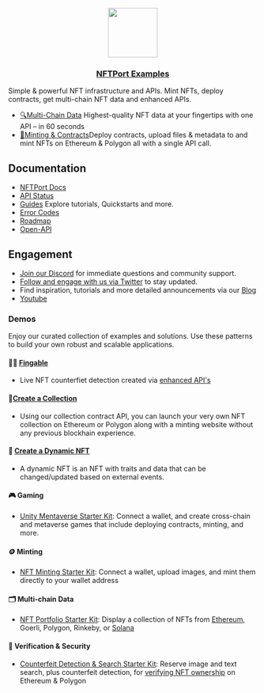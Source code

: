 <p align="center">
  <a href="https://nftport.xyz">
    <img src="nftport-full-text-black-logo-icon.png" height="100">
    <h3 align="center">NFTPort Examples</h3>
  </a>
</p>

Simple & powerful NFT infrastructure and APIs. Mint NFTs, deploy contracts, get multi-chain NFT data and enhanced APIs. 
- [🔍Multi-Chain Data](https://docs.nftport.xyz/docs/multi-chain-nft-data-quickstart) Highest-quality NFT data at your fingertips with one API – in 60 seconds
- [🔨Minting & Contracts](https://docs.nftport.xyz/docs/minting-quickstart)Deploy contracts, upload files & metadata to and mint NFTs on Ethereum & Polygon all with a single API call.


## Documentation

- [NFTPort Docs](https://docs.nftport.xyz/)
- [API Status](https://status.nftport.xyz/)
- [Guides](https://docs.nftport.xyz/docs) Explore tutorials, Quickstarts and more.
- [Error Codes](https://docs.nftport.xyz/docs/error-codes)
- [Roadmap](https://portal.productboard.com/nftport/1-nftport-public-roadmap/tabs/3-launched)
- [Open-API](https://api.nftport.xyz/openapi.json)

## Engagement

- [Join our Discord](https://discord.gg/C4uqsRWgtM) for immediate questions and community support.
- [Follow and engage with us via Twitter](https://twitter.com/nftport_xyz) to stay updated.
- Find inspiration, tutorials and more detailed announcements via our [Blog](https://www.nftport.xyz/blog)
- [Youtube](https://www.youtube.com/@nftport6101)


### Demos
Enjoy our curated collection of examples and solutions. Use these patterns to build your own robust and scalable applications.
#### 🧙‍♂️ [Fingable](https://fingible.nftport.xyz/)
- Live NFT counterfiet detection created via [enhanced API's](https://docs.nftport.xyz/reference/find-similar-nfts-by-urls)
#### 🧙‍[Create a Collection](https://docs.nftport.xyz/docs/how-to-create-an-nft-collection-contract)
- Using our collection contract API, you can launch your very own NFT collection on Ethereum or Polygon along with a minting website without any previous blockhain experience.
#### 🦓 [Create a Dynamic NFT](https://docs.nftport.xyz/docs/how-to-create-dynamic-nfts)
- A dynamic NFT is an NFT with traits and data that can be changed/updated based on external events.
#### 🎮 Gaming
- [Unity Mentaverse Starter Kit](https://github.com/nftport/sample-unity3D-nft-metaverse-template): Connect a wallet, and create cross-chain and metaverse games that include deploying contracts, minting, and more.
#### 🪙 Minting
- [NFT Minting Starter Kit](https://github.com/surgieboi/nftport-nft-minting-starter-kit): Connect a wallet, upload images, and mint them directly to your wallet address
#### 🗂️ Multi-chain Data
- [NFT Portfolio Starter Kit](https://github.com/surgieboi/nftport-nft-portfolio-starter-kit): Display a collection of NFTs from [Ethereum](https://nftport-portfolio-bored-apes-starter-kit.vercel.app/), Goerli, Polygon, Rinkeby, or [Solana](https://nftport-solana-nft-portfolio-starter-kit.vercel.app/)
#### 👮 Verification & Security
- [Counterfeit Detection & Search Starter Kit](https://github.com/nftport/nft-search-engine-frontend): Reserve image and text search, plus counterfeit detection, for [verifying NFT ownership](https://fingible.nftport.xyz/) on Ethereum & Polygon

